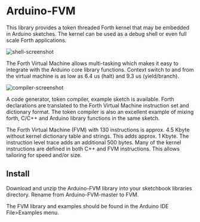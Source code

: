 # Arduino-FVM

This library provides a token threaded Forth kernel that may be
embedded in Arduino sketches. The kernel can be used as a debug
shell or even full scale Forth applications.

![shell-screenshot](https://dl.dropboxusercontent.com/u/993383/Cosa/screenshots/Screenshot%20from%202016-12-30%2020-40-06.png)

The Forth Virtual Machine allows multi-tasking which makes it easy to
integrate with the Arduino core library functions. Context switch to
and from the virtual machine is as low as 6.4 us (halt) and 9.3 us
(yield/branch).

![compiler-screenshot](https://dl.dropboxusercontent.com/u/993383/Cosa/screenshots/Screenshot%20from%202017-01-01%2016-54-07.png)

A code generator, token compiler, example sketch is available. Forth
declarations are translated to the Forth Virtual Machine instruction
set and dictionary format. The token compiler is also an excellent
example of mixing forth, C/C++ and Arduino library functions in the
same sketch.

The Forth Virtual Machine (FVM) with 130 instructions is approx. 4.5
Kbyte without kernel dictionary table and strings. This adds approx. 1
Kbyte. The instruction level trace adds an additional 500 bytes. Many of
the kernel instructions are defined in both C++ and FVM
instructions. This allows tailoring for speed and/or size.

## Install

Download and unzip the Arduino-FVM library into your sketchbook
libraries directory. Rename from Arduino-FVM-master to FVM.

The FVM library and examples should be found in the Arduino IDE
File>Examples menu.
